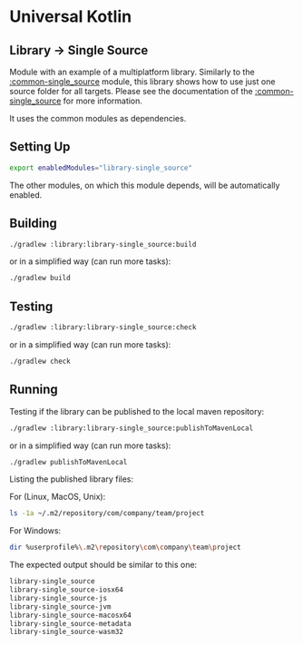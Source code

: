 # Universal Kotlin

## Library -> Single Source

Module with an example of a multiplatform library.
Similarly to the [:common-single_source](common/single_source/readme.md) module, this library shows how to use just one
source folder for all targets. Please see the documentation of the [:common-single_source](common/single_source/readme.md)
for more information.

It uses the common modules as dependencies.

<!--
## Screenshot

## Architecture

### Targets

### Source Sets
-->

## Setting Up

```bash
export enabledModules="library-single_source"
```

The other modules, on which this module depends, will be automatically enabled.

## Building

```bash
./gradlew :library:library-single_source:build
```

or in a simplified way (can run more tasks):

```bash
./gradlew build
```

## Testing

```bash
./gradlew :library:library-single_source:check
```

or in a simplified way (can run more tasks):

```bash
./gradlew check
```

## Running

Testing if the library can be published to the local maven repository:

```bash
./gradlew :library:library-single_source:publishToMavenLocal
```

or in a simplified way (can run more tasks):

```bash
./gradlew publishToMavenLocal
```

Listing the published library files:

For (Linux, MacOS, Unix):

```bash
ls -1a ~/.m2/repository/com/company/team/project
```

For Windows:

```bash
dir %userprofile%\.m2\repository\com\company\team\project
```

The expected output should be similar to this one:

```bash
library-single_source
library-single_source-iosx64
library-single_source-js
library-single_source-jvm
library-single_source-macosx64
library-single_source-metadata
library-single_source-wasm32
```

<!-- TODO: include Windows documentation. -->
